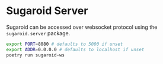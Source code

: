 Sugaroid Server
===============

Sugaroid can be accessed over websocket protocol using the 
`sugaroid.server` package.

```bash
export PORT=8080 # defaults to 5000 if unset
export ADDR=0.0.0.0 # defaults to localhost if unset
poetry run sugaroid-ws
```

